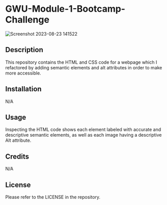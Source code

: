 # GWU-Module-1-Bootcamp-Challenge
![Screenshot 2023-08-23 141522](https://github.com/ThirstyWombat/GWU-Module-1-Bootcamp-Challenge/assets/122827259/2a55f718-221d-4223-a1f6-462aa218c026)
## Description

This repository contains the HTML and CSS code for a webpage which I refactored by adding semantic elements and alt attributes in order to make more accessible.

## Installation

N/A

## Usage

Inspecting the HTML code  shows each element labeled with accurate and descriptive semantic elements, as well as each image having a descriptive Alt attribute.

## Credits

N/A

## License

Please refer to the LICENSE in the repository.
